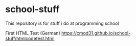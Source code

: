 # school-stuff
This repository is for stuff i do at programming school

First HTML Test (German) https://cmod31.github.io/school-stuff/htmlcodetest.html
